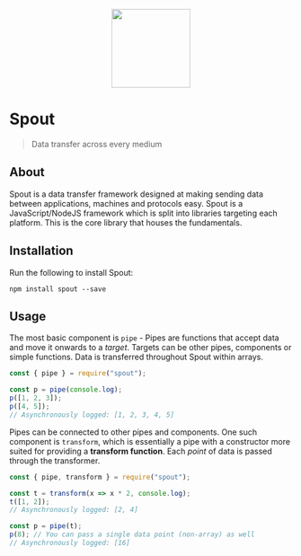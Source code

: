 <p align="center">
  <img width="140" height="140" src="https://github.com/perry-mitchell/spout/raw/master/spout.gif">
</p>

# Spout
> Data transfer across every medium

## About
Spout is a data transfer framework designed at making sending data between applications, machines and protocols easy. Spout is a JavaScript/NodeJS framework which is split into libraries targeting each platform. This is the core library that houses the fundamentals.

## Installation
Run the following to install Spout:

```shell
npm install spout --save
```

## Usage
The most basic component is `pipe` - Pipes are functions that accept data and move it onwards to a _target_. Targets can be other pipes, components or simple functions. Data is transferred throughout Spout within arrays.

```javascript
const { pipe } = require("spout");

const p = pipe(console.log);
p([1, 2, 3]);
p([4, 5]);
// Asynchronously logged: [1, 2, 3, 4, 5]
```

Pipes can be connected to other pipes and components. One such component is `transform`, which is essentially a pipe with a constructor more suited for providing a **transform function**. Each _point_ of data is passed through the transformer.

```javascript
const { pipe, transform } = require("spout");

const t = transform(x => x * 2, console.log);
t([1, 2]);
// Asynchronously logged: [2, 4]

const p = pipe(t);
p(8); // You can pass a single data point (non-array) as well
// Asynchronously logged: [16]
```
